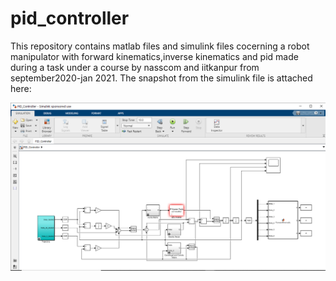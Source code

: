 # pid_controller
This repository contains matlab files and simulink files cocerning a robot manipulator with forward kinematics,inverse kinematics and pid made during a task under a course by nasscom and iitkanpur from september2020-jan 2021. The snapshot from the simulink file is attached here:

<img src="https://github.com/spursbyte/pid_controller/blob/main/pid1.PNG" />
